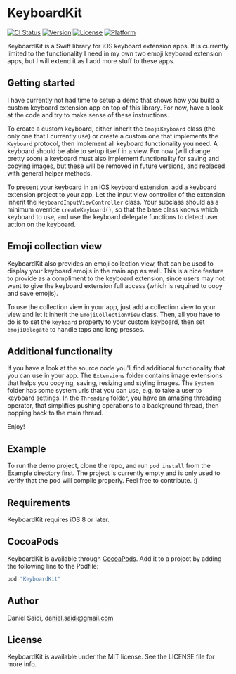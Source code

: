 # KeyboardKit

[![CI Status](http://img.shields.io/travis/danielsaidi/KeyboardKit.svg?style=flat)](https://travis-ci.org/danielsaidi/KeyboardKit)
[![Version](https://img.shields.io/cocoapods/v/KeyboardKit.svg?style=flat)](http://cocoapods.org/pods/KeyboardKit)
[![License](https://img.shields.io/cocoapods/l/KeyboardKit.svg?style=flat)](http://cocoapods.org/pods/KeyboardKit)
[![Platform](https://img.shields.io/cocoapods/p/KeyboardKit.svg?style=flat)](http://cocoapods.org/pods/KeyboardKit)


KeyboardKit is a Swift library for iOS keyboard extension apps. It is currently
limited to the functionality I need in my own two emoji keyboard extension apps,
but I will extend it as I add more stuff to these apps.



## Getting started

I have currently not had time to setup a demo that shows how you build a custom
keyboard extension app on top of this library. For now, have a look at the code
and try to make sense of these instructions.

To create a custom keyboard, either inherit the `EmojiKeyboard` class (the only
one that I currently use) or create a custom one that implements the `Keyboard`
protocol, then implement all keyboard functionality you need. A keyboard should
be able to setup itself in a view. For now (will change pretty soon) a keyboard
must also implement functionality for saving and copying images, but these will
be removed in future versions, and replaced with general helper methods.

To present your keyboard in an iOS keyboard extension, add a keyboard extension
project to your app. Let the input view controller of the extension inherit the 
`KeyboardInputViewController` class. Your subclass should as a minimum override 
`createKeyboard()`, so that the base class knows which keyboard to use, and use
the keyboard delegate functions to detect user action on the keyboard.



## Emoji collection view

KeyboardKit also provides an emoji collection view, that can be used to display
your keyboard emojis in the main app as well. This is a nice feature to provide
as a compliment to the keyboard extension, since users may not want to give the
keyboard extension full access (which is required to copy and save emojis).

To use the collection view in your app, just add a collection view to your view
and let it inherit the `EmojiCollectionView` class. Then, all you have to do is
to set the `keyboard` property to your custom keyboard, then set `emojiDelegate`
to handle taps and long presses.



## Additional functionality

If you have a look at the source code you'll find additional functionality that
you can use in your app. The `Extensions` folder contains image extensions that
helps you copying, saving, resizing and styling images. The `System` folder has
some system urls that you can use, e.g. to take a user to keyboard settings. In
the `Threading` folder, you have an amazing threading operator, that simplifies
pushing operations to a background thread, then popping back to the main thread.

Enjoy!



## Example

To run the demo project, clone the repo, and run `pod install` from the Example
directory first. The project is currently empty and is only used to verify that
the pod will compile properly. Feel free to contribute. :)



## Requirements

KeyboardKit requires iOS 8 or later.



## CocoaPods

KeyboardKit is available through [CocoaPods](http://cocoapods.org). Add it to a 
project by adding the following line to the Podfile:

```ruby
pod "KeyboardKit"
```



## Author

Daniel Saidi, daniel.saidi@gmail.com



## License

KeyboardKit is available under the MIT license. See the LICENSE file for more info.
